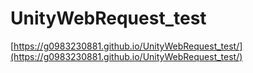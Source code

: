# UnityWebRequest_test
[https://g0983230881.github.io/UnityWebRequest_test/](https://g0983230881.github.io/UnityWebRequest_test/)
